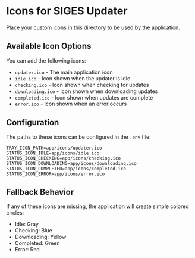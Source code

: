 # Icons for SIGES Updater

Place your custom icons in this directory to be used by the application.

## Available Icon Options

You can add the following icons:

- `updater.ico` - The main application icon
- `idle.ico` - Icon shown when the updater is idle
- `checking.ico` - Icon shown when checking for updates 
- `downloading.ico` - Icon shown when downloading updates
- `completed.ico` - Icon shown when updates are complete
- `error.ico` - Icon shown when an error occurs

## Configuration

The paths to these icons can be configured in the `.env` file:

```
TRAY_ICON_PATH=app/icons/updater.ico
STATUS_ICON_IDLE=app/icons/idle.ico
STATUS_ICON_CHECKING=app/icons/checking.ico
STATUS_ICON_DOWNLOADING=app/icons/downloading.ico
STATUS_ICON_COMPLETED=app/icons/completed.ico
STATUS_ICON_ERROR=app/icons/error.ico
```

## Fallback Behavior

If any of these icons are missing, the application will create simple colored circles:
- Idle: Gray
- Checking: Blue
- Downloading: Yellow 
- Completed: Green
- Error: Red 